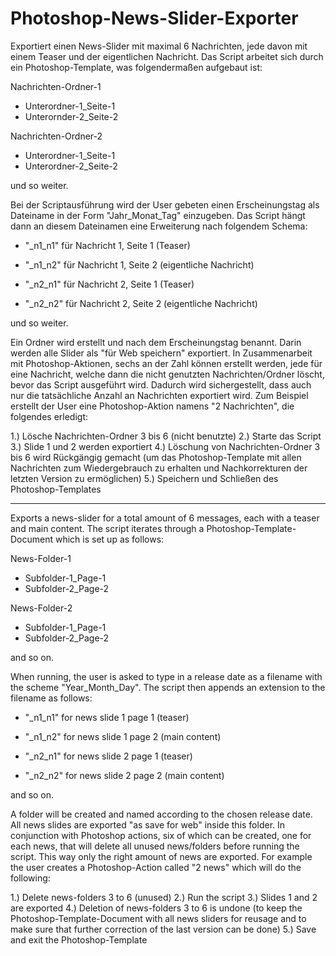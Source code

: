 # Photoshop-News-Slider-Exporter

Exportiert einen News-Slider mit maximal 6 Nachrichten, jede davon mit einem Teaser und der eigentlichen Nachricht.
Das Script arbeitet sich durch ein Photoshop-Template, was folgendermaßen aufgebaut ist:

Nachrichten-Ordner-1  
* Unterordner-1_Seite-1 
* Unterornder-2_Seite-2


Nachrichten-Ordner-2 
* Unterordner-1_Seite-1 
* Unterordner-2_Seite-2

und so weiter.

Bei der Scriptausführung wird der User gebeten einen Erscheinungstag als Dateiname in der Form "Jahr_Monat_Tag" einzugeben.
Das Script hängt dann an diesem Dateinamen eine Erweiterung nach folgendem Schema:

* "_n1_n1" für Nachricht 1, Seite 1 (Teaser)
* "_n1_n2" für Nachricht 1, Seite 2 (eigentliche Nachricht)

* "_n2_n1" für Nachricht 2, Seite 1 (Teaser)
* "_n2_n2" für Nachricht 2, Seite 2 (eigentliche Nachricht)

und so weiter.

Ein Ordner wird erstellt und nach dem Erscheinungstag benannt. Darin werden alle Slider als "für Web speichern" exportiert. In Zusammenarbeit mit Photoshop-Aktionen, sechs an der Zahl können erstellt werden,
jede für eine Nachricht, welche dann die nicht genutzten Nachrichten/Ordner löscht, bevor das Script ausgeführt wird. Dadurch wird sichergestellt, dass auch nur die tatsächliche Anzahl an Nachrichten exportiert wird. Zum Beispiel erstellt der User eine Photoshop-Aktion namens "2 Nachrichten", die folgendes erledigt:

1.) Lösche Nachrichten-Ordner 3 bis 6 (nicht benutzte)
2.) Starte das Script
3.) Slide 1 und 2 werden exportiert
4.) Löschung von Nachrichten-Ordner 3 bis 6 wird Rückgängig gemacht (um das Photoshop-Template mit allen Nachrichten zum Wiedergebrauch zu erhalten und Nachkorrekturen der letzten Version zu ermöglichen)
5.) Speichern und Schließen des Photoshop-Templates

--------------------------------------------------------------------------------------------------------------------------------

Exports a news-slider for a total amount of 6 messages, each with a teaser and main content.
The script iterates through a Photoshop-Template-Document which is set up as follows:

News-Folder-1
* Subfolder-1_Page-1
* Subfolder-2_Page-2


News-Folder-2
* Subfolder-1_Page-1
* Subfolder-2_Page-2

and so on.

When running, the user is asked to type in a release date as a filename with the scheme "Year_Month_Day".
The script then appends an extension to the filename as follows:

* "_n1_n1" for news slide 1 page 1 (teaser)
* "_n1_n2" for news slide 1 page 2 (main content)

* "_n2_n1" for news slide 2 page 1 (teaser)
* "_n2_n2" for news slide 2 page 2 (main content)

and so on.

A folder will be created and named according to the chosen release date. All news slides are exported "as save for web" inside this folder. In conjunction with Photoshop actions, six of which can be created, one for each news, that will delete all unused news/folders before running the script. This way only the right amount of news are exported. For example the user creates a Photoshop-Action called "2 news" which will do the following:

1.) Delete news-folders 3 to 6 (unused)
2.) Run the script
3.) Slides 1 and 2 are exported
4.) Deletion of news-folders 3 to 6 is undone (to keep the Photoshop-Template-Document with all news sliders for reusage and to make sure that further correction of the last version can be done)
5.) Save and exit the Photoshop-Template


